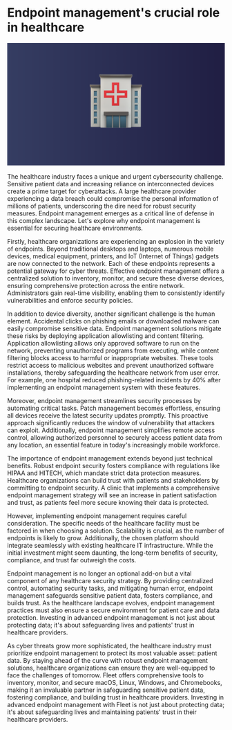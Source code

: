 # Endpoint management's crucial role in healthcare

![Endpoint management's crucial role in healthcare](../website/assets/images/articles/endpoint-managements-crucial-role-in-healthcare-1600x900@2x.png)

The healthcare industry faces a unique and urgent cybersecurity challenge. Sensitive patient data and increasing reliance on interconnected devices create a prime target for cyberattacks. A large healthcare provider experiencing a data breach could compromise the personal information of millions of patients, underscoring the dire need for robust security measures. Endpoint management emerges as a critical line of defense in this complex landscape. Let's explore why endpoint management is essential for securing healthcare environments.

Firstly, healthcare organizations are experiencing an explosion in the variety of endpoints. Beyond traditional desktops and laptops, numerous mobile devices, medical equipment, printers, and IoT (Internet of Things) gadgets are now connected to the network. Each of these endpoints represents a potential gateway for cyber threats. Effective endpoint management offers a centralized solution to inventory, monitor, and secure these diverse devices, ensuring comprehensive protection across the entire network. Administrators gain real-time visibility, enabling them to consistently identify vulnerabilities and enforce security policies.

In addition to device diversity, another significant challenge is the human element. Accidental clicks on phishing emails or downloaded malware can easily compromise sensitive data. Endpoint management solutions mitigate these risks by deploying application allowlisting and content filtering. Application allowlisting allows only approved software to run on the network, preventing unauthorized programs from executing, while content filtering blocks access to harmful or inappropriate websites. These tools restrict access to malicious websites and prevent unauthorized software installations, thereby safeguarding the healthcare network from user error. For example, one hospital reduced phishing-related incidents by 40% after implementing an endpoint management system with these features.

Moreover, endpoint management streamlines security processes by automating critical tasks. Patch management becomes effortless, ensuring all devices receive the latest security updates promptly. This proactive approach significantly reduces the window of vulnerability that attackers can exploit. Additionally, endpoint management simplifies remote access control, allowing authorized personnel to securely access patient data from any location, an essential feature in today's increasingly mobile workforce.

The importance of endpoint management extends beyond just technical benefits. Robust endpoint security fosters compliance with regulations like HIPAA and HITECH, which mandate strict data protection measures. Healthcare organizations can build trust with patients and stakeholders by committing to endpoint security. A clinic that implements a comprehensive endpoint management strategy will see an increase in patient satisfaction and trust, as patients feel more secure knowing their data is protected.

However, implementing endpoint management requires careful consideration. The specific needs of the healthcare facility must be factored in when choosing a solution. Scalability is crucial, as the number of endpoints is likely to grow. Additionally, the chosen platform should integrate seamlessly with existing healthcare IT infrastructure. While the initial investment might seem daunting, the long-term benefits of security, compliance, and trust far outweigh the costs.

Endpoint management is no longer an optional add-on but a vital component of any healthcare security strategy. By providing centralized control, automating security tasks, and mitigating human error, endpoint management safeguards sensitive patient data, fosters compliance, and builds trust. As the healthcare landscape evolves, endpoint management practices must also ensure a secure environment for patient care and data protection. Investing in advanced endpoint management is not just about protecting data; it's about safeguarding lives and patients' trust in healthcare providers.

As cyber threats grow more sophisticated, the healthcare industry must prioritize endpoint management to protect its most valuable asset: patient data. By staying ahead of the curve with robust endpoint management solutions, healthcare organizations can ensure they are well-equipped to face the challenges of tomorrow. Fleet offers comprehensive tools to inventory, monitor, and secure macOS, Linux, Windows, and Chromebooks, making it an invaluable partner in safeguarding sensitive patient data, fostering compliance, and building trust in healthcare providers. Investing in advanced endpoint management with Fleet is not just about protecting data; it's about safeguarding lives and maintaining patients' trust in their healthcare providers.


 


<meta name="category" value="announcements">
<meta name="authorFullName" value="Alex Mitchell">
<meta name="authorGitHubUsername" value="alexmitchelliii">
<meta name="publishedOn" value="2024-05-24">
<meta name="articleTitle" value="Endpoint management's crucial role in healthcare">
<meta name="articleImageUrl" value="../website/assets/images/articles/endpoint-managements-crucial-role-in-healthcare-1600x900@2x.png">
<meta name="description" value="Discover how robust endpoint management is essential for securing healthcare data, ensuring compliance, and building patient trust.">
